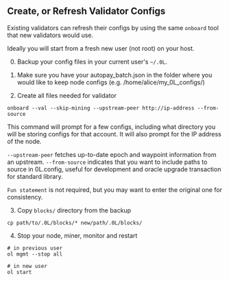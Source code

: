 
## Create, or Refresh Validator Configs

Existing validators can refresh their configs by using the same `onboard` tool that new validators would use.

Ideally you will start from a fresh new user (not root) on your host.

0. Backup your config files in your current user's `~/.0L`. 

1. Make sure you have your autopay_batch.json in the folder where you would like to keep node configs (e.g. /home/alice/my_0L_configs/)

2. Create all files needed for validator

```
onboard --val --skip-mining --upstream-peer http://ip-address --from-source
```

This command will prompt for a few configs, including what directory you will be storing configs for that account. It will also prompt for the IP address of the node.

`--upstream-peer` fetches up-to-date epoch and waypoint information from an upstream.
`--from-source` indicates that you want to include paths to source in 0L.config, useful for development and oracle upgrade transaction for standard library.

`Fun statement` is not required, but you may want to enter the original one for consistency.

3. Copy `blocks/` directory from the backup

```
cp path/to/.0L/blocks/* new/path/.0L/blocks/
```

4. Stop your node, miner, monitor and restart

```
# in previous user
ol mgmt --stop all

# in new user
ol start
```

